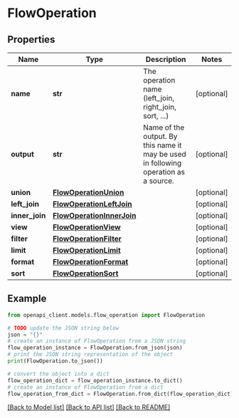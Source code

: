 # FlowOperation


## Properties

Name | Type | Description | Notes
------------ | ------------- | ------------- | -------------
**name** | **str** | The operation name (left_join, right_join, sort, ...) | [optional] 
**output** | **str** | Name of the output. By this name it may be used in following operation as a source. | [optional] 
**union** | [**FlowOperationUnion**](FlowOperationUnion.md) |  | [optional] 
**left_join** | [**FlowOperationLeftJoin**](FlowOperationLeftJoin.md) |  | [optional] 
**inner_join** | [**FlowOperationInnerJoin**](FlowOperationInnerJoin.md) |  | [optional] 
**view** | [**FlowOperationView**](FlowOperationView.md) |  | [optional] 
**filter** | [**FlowOperationFilter**](FlowOperationFilter.md) |  | [optional] 
**limit** | [**FlowOperationLimit**](FlowOperationLimit.md) |  | [optional] 
**format** | [**FlowOperationFormat**](FlowOperationFormat.md) |  | [optional] 
**sort** | [**FlowOperationSort**](FlowOperationSort.md) |  | [optional] 

## Example

```python
from openapi_client.models.flow_operation import FlowOperation

# TODO update the JSON string below
json = "{}"
# create an instance of FlowOperation from a JSON string
flow_operation_instance = FlowOperation.from_json(json)
# print the JSON string representation of the object
print(FlowOperation.to_json())

# convert the object into a dict
flow_operation_dict = flow_operation_instance.to_dict()
# create an instance of FlowOperation from a dict
flow_operation_from_dict = FlowOperation.from_dict(flow_operation_dict)
```
[[Back to Model list]](../README.md#documentation-for-models) [[Back to API list]](../README.md#documentation-for-api-endpoints) [[Back to README]](../README.md)


